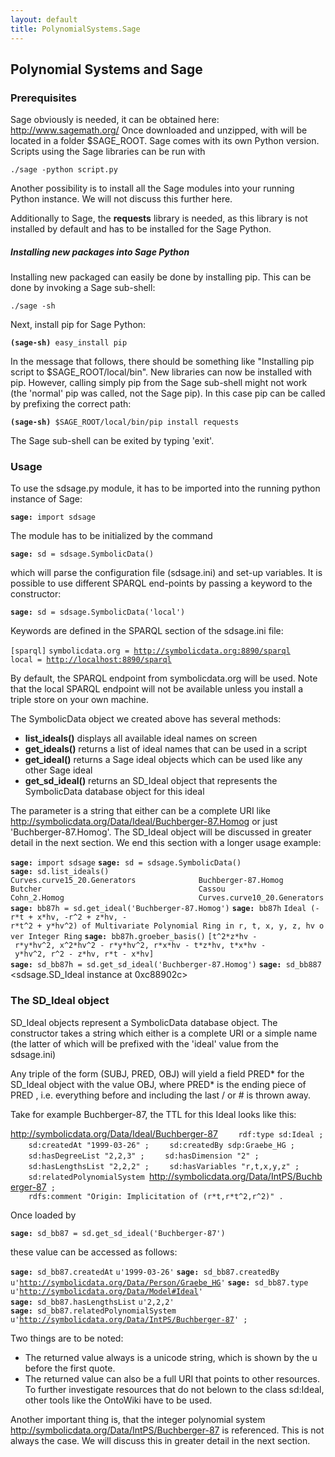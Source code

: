 ```yaml
---
layout: default
title: PolynomialSystems.Sage
---
```


Polynomial Systems and Sage
---------------------------

### Prerequisites

Sage obviously is needed, it can be obtained here: <http://www.sagemath.org/> Once downloaded and unzipped, with will be located in a folder \$SAGE\_ROOT. Sage comes with its own Python version. Scripts using the Sage libraries can be run with

`./sage -python script.py`

Another possibility is to install all the Sage modules into your running Python instance. We will not discuss this further here.

Additionally to Sage, the **requests** library is needed, as this library is not installed by default and has to be installed for the Sage Python.

##### Installing new packages into Sage Python

Installing new packaged can easily be done by installing pip. This can be done by invoking a Sage sub-shell:

`./sage -sh`

Next, install pip for Sage Python:

**`(sage-sh)`**` easy_install pip`

In the message that follows, there should be something like "Installing pip script to \$SAGE\_ROOT/local/bin". New libraries can now be installed with pip. However, calling simply pip from the Sage sub-shell might not work (the 'normal' pip was called, not the Sage pip). In this case pip can be called by prefixing the correct path:

**`(sage-sh)`**` $SAGE_ROOT/local/bin/pip install requests`

The Sage sub-shell can be exited by typing 'exit'.

### Usage

To use the sdsage.py module, it has to be imported into the running python instance of Sage:

**`sage:`**` import sdsage`

The module has to be initialized by the command

**`sage:`**` sd = sdsage.SymbolicData()`

which will parse the configuration file (sdsage.ini) and set-up variables. It is possible to use different SPARQL end-points by passing a keyword to the constructor:

**`sage:`**` sd = sdsage.SymbolicData('local')`

Keywords are defined in the SPARQL section of the sdsage.ini file:

`[sparql]`
`symbolicdata.org = `[`http://symbolicdata.org:8890/sparql`](http://symbolicdata.org:8890/sparql)
`local = `[`http://localhost:8890/sparql`](http://localhost:8890/sparql)

By default, the SPARQL endpoint from symbolicdata.org will be used. Note that the local SPARQL endpoint will not be available unless you install a triple store on your own machine.

The SymbolicData object we created above has several methods:

-   **list\_ideals()** displays all available ideal names on screen
-   **get\_ideals()** returns a list of ideal names that can be used in a script
-   **get\_ideal(<name>)** returns a Sage ideal objects which can be used like any other Sage ideal
-   **get\_sd\_ideal(<name>)** returns an SD\_Ideal object that represents the SymbolicData database object for this ideal

The parameter <name> is a string that either can be a complete URI like <http://symbolicdata.org/Data/Ideal/Buchberger-87.Homog> or just 'Buchberger-87.Homog'. The SD\_Ideal object will be discussed in greater detail in the next section. We end this section with a longer usage example:

**`sage:`**` import sdsage`
**`sage:`**` sd = sdsage.SymbolicData()`
**`sage:`**` sd.list_ideals()`
`Curves.curve15_20.Generators              Buchberger-87.Homog`
`Butcher                                   Cassou`
`Cohn_2.Homog                              Curves.curve10_20.Generators`
*<more lines here>*
**`sage:`**` bb87h = sd.get_ideal('Buchberger-87.Homog')`
**`sage:`**` bb87h`
`Ideal (-r*t + x*hv, -r^2 + z*hv, -r*t^2 + y*hv^2) of Multivariate Polynomial Ring in r, t, x, y, z, hv over Integer Ring`
**`sage:`**` bb87h.groeber_basis()`
`[t^2*z*hv - r*y*hv^2, x^2*hv^2 - r*y*hv^2, r*x*hv - t*z*hv, t*x*hv - y*hv^2, r^2 - z*hv, r*t - x*hv]`
**`sage:`**` sd_bb87h = sd.get_sd_ideal('Buchberger-87.Homog')`
**`sage:`**` sd_bb887`
<sdsage.SD_Ideal instance at 0xc88902c>

### The SD\_Ideal object

SD\_Ideal objects represent a SymbolicData database object. The constructor takes a string which either is a complete URI or a simple name (the latter of which will be prefixed with the 'ideal' value from the sdsage.ini)

Any triple of the form (SUBJ, PRED, OBJ) will yield a field PRED\* for the SD\_Ideal object with the value OBJ, where PRED\* is the ending piece of PRED , i.e. everything before and including the last / or \# is thrown away.

Take for example Buchberger-87, the TTL for this Ideal looks like this:

<http://symbolicdata.org/Data/Ideal/Buchberger-87>
`    rdf:type sd:Ideal ;`
`    sd:createdAt "1999-03-26" ;`
`    sd:createdBy sdp:Graebe_HG ;`
`    sd:hasDegreeList "2,2,3" ;`
`    sd:hasDimension "2" ;`
`    sd:hasLengthsList "2,2,2" ;`
`    sd:hasVariables "r,t,x,y,z" ;`
`    sd:relatedPolynomialSystem `<http://symbolicdata.org/Data/IntPS/Buchberger-87>` ;`
`    rdfs:comment "Origin: Implicitation of (r*t,r*t^2,r^2)" .`

Once loaded by

**`sage:`**` sd_bb87 = sd.get_sd_ideal('Buchberger-87')`

these value can be accessed as follows:

**`sage:`**` sd_bb87.createdAt`
`u'1999-03-26'`
**`sage:`**` sd_bb87.createdBy`
`u'`[`http://symbolicdata.org/Data/Person/Graebe_HG`](http://symbolicdata.org/Data/Person/Graebe_HG)`'`
**`sage:`**` sd_bb87.type`
`u'`[`http://symbolicdata.org/Data/Model#Ideal`](http://symbolicdata.org/Data/Model#Ideal)`'`
**`sage:`**` sd_bb87.hasLengthsList`
`u'2,2,2'`
**`sage:`**` sd_bb87.relatedPolynomialSystem`
`u'`[`http://symbolicdata.org/Data/IntPS/Buchberger-87`](http://symbolicdata.org/Data/IntPS/Buchberger-87)`' ;`

Two things are to be noted:

-   The returned value always is a unicode string, which is shown by the u before the first quote.
-   The returned value can also be a full URI that points to other resources. To further investigate resources that do not belown to the class sd:Ideal, other tools like the OntoWiki have to be used.

Another important thing is, that the integer polynomial system <http://symbolicdata.org/Data/IntPS/Buchberger-87> is referenced. This is not always the case. We will discuss this in greater detail in the next section.
